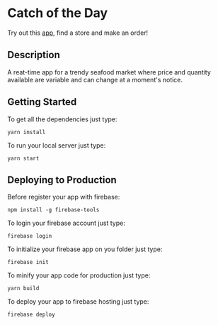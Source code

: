 # Catch of the Day

Try out this [app](http://catchoftheday.wesbos.com), find a store and make an order!

## Description

A reat-time app for a trendy seafood market where price and quantity available are variable and can change at a moment's notice.

## Getting Started

To get all the dependencies just type:

```
yarn install
```

To run your local server just type:

```
yarn start
```

## Deploying to Production

Before register your app with firebase:

```
npm install -g firebase-tools
```

To login your firebase account just type:

```
firebase login
```

To initialize your firebase app on you folder just type:

```
firebase init
```

To minify your app code for production just type:

```
yarn build
```

To deploy your app to firebase hosting just type:

```
firebase deploy
```

```
